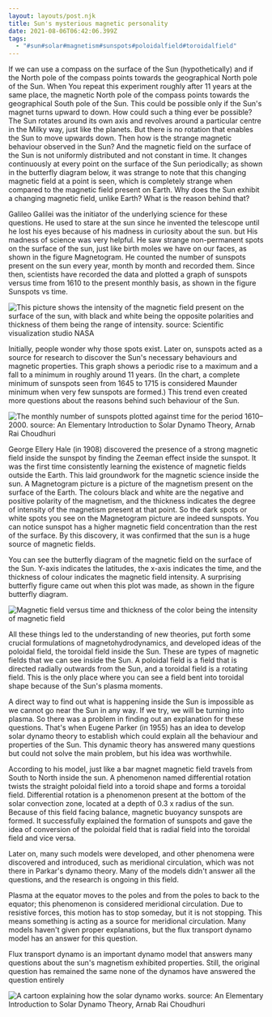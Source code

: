 ```yaml
---
layout: layouts/post.njk
title: Sun's mysterious magnetic personality
date: 2021-08-06T06:42:06.399Z
tags:
  - "#sun#solar#magnetism#sunspots#poloidalfield#toroidalfield"
---
```

<!--StartFragment-->

If we can use a compass on the surface of the Sun (hypothetically) and if the North pole of the compass points towards the geographical North pole of the Sun. When You repeat this experiment roughly after 11 years at the same place, the magnetic North pole of the compass points towards the geographical South pole of the Sun. This could be possible only if the Sun's magnet turns upward to down. How could such a thing ever be possible? The Sun rotates around its own axis and revolves around a particular centre in the Milky way, just like the planets. But there is no rotation that enables the Sun to move upwards down. Then how is the strange magnetic behaviour observed in the Sun? And the magnetic field on the surface of the Sun is not uniformly distributed and not constant in time. It changes continuously at every point on the surface of the Sun periodically; as shown in the butterfly diagram below, it was strange to note that this changing magnetic field at a point is seen, which is completely strange when compared to the magnetic field present on Earth. Why does the Sun exhibit a changing magnetic field, unlike Earth? What is the reason behind that?

<!--EndFragment-->

<!--StartFragment-->

Galileo Galilei was the initiator of the underlying science for these questions. He used to stare at the sun since he invented the telescope until he lost his eyes because of his madness in curiosity about the sun. but His madness of science was very helpful. He saw strange non-permanent spots on the surface of the sun, just like birth moles we have on our faces, as shown in the figure Magnetogram. He counted the number of sunspots present on the sun every year, month by month and recorded them. Since then, scientists have recorded the data and plotted a graph of sunspots versus time from 1610 to the present monthly basis, as shown in the figure Sunspots vs time.

<!--EndFragment-->

![This picture shows the intensity of the magnetic field present on the surface of the sun, with black and white being the opposite polarities and thickness of them being the range of intensity. source: Scientific visualization studio NASA](/images/magnetogram.jpg "Magnetogram picture of sun")

<!--StartFragment-->

Initially, people wonder why those spots exist. Later on, sunspots acted as a source for research to discover the Sun's necessary behaviours and magnetic properties. This graph shows a periodic rise to a maximum and a fall to a minimum in roughly around 11 years. (In the chart, a complete minimum of sunspots seen from 1645 to 1715 is considered Maunder minimum when very few sunspots are formed.) This trend even created more questions about the reasons behind such behaviour of the Sun.

<!--EndFragment-->

![The monthly number of sunspots plotted against time for the period 1610–2000. source: An Elementary Introduction to Solar Dynamo Theory, Arnab Rai Choudhuri](/images/sunspots-vs-time.jpg "Yearly Averaged Sunspot Numbers")

<!--StartFragment-->

George Ellery Hale (in 1908) discovered the presence of a strong magnetic field inside the sunspot by finding the Zeeman effect inside the sunspot. It was the first time consistently learning the existence of magnetic fields outside the Earth. This laid groundwork for the magnetic science inside the sun. A Magnetogram picture is a picture of the magnetism present on the surface of the Earth. The colours black and white are the negative and positive polarity of the magnetism, and the thickness indicates the degree of intensity of the magnetism present at that point. So the dark spots or white spots you see on the Magnetogram picture are indeed sunspots. You can notice sunspot has a higher magnetic field concentration than the rest of the surface. By this discovery, it was confirmed that the sun is a huge source of magnetic fields.

<!--EndFragment-->

<!--StartFragment-->

You can see the butterfly diagram of the magnetic field on the surface of the Sun. Y-axis indicates the latitudes, the x-axis indicates the time, and the thickness of colour indicates the magnetic field intensity. A surprising butterfly figure came out when this plot was made, as shown in the figure butterfly diagram.



<!--EndFragment-->

![Magnetic field versus time and thickness of the color being the intensity of magnetic field](/images/butterfly-diagram.jpg "Butterfly diagram")

<!--StartFragment-->

All these things led to the understanding of new theories, put forth some crucial formulations of magnetohydrodynamics, and developed ideas of the poloidal field, the toroidal field inside the Sun. These are types of magnetic fields that we can see inside the Sun. A poloidal field is a field that is directed radially outwards from the Sun, and a toroidal field is a rotating field. This is the only place where you can see a field bent into toroidal shape because of the Sun's plasma moments.



A direct way to find out what is happening inside the Sun is impossible as we cannot go near the Sun in any way. If we try, we will be turning into plasma. So there was a problem in finding out an explanation for these questions. That's when Eugene Parker (in 1955) has an idea to develop solar dynamo theory to establish which could explain all the behaviour and properties of the Sun. This dynamic theory has answered many questions but could not solve the main problem, but his idea was worthwhile.



According to his model, just like a bar magnet magnetic field travels from South to North inside the sun. A phenomenon named differential rotation twists the straight poloidal field into a toroid shape and forms a toroidal field. Differential rotation is a phenomenon present at the bottom of the solar convection zone, located at a depth of 0.3 x radius of the sun. Because of this field facing balance, magnetic buoyancy sunspots are formed. It successfully explained the formation of sunspots and gave the idea of conversion of the poloidal field that is radial field into the toroidal field and vice versa. 



Later on, many such models were developed, and other phenomena were discovered and introduced, such as meridional circulation, which was not there in Parkar's dynamo theory. Many of the models didn't answer all the questions, and the research is ongoing in this field.



Plasma at the equator moves to the poles and from the poles to back to the equator; this phenomenon is considered meridional circulation. Due to resistive forces, this motion has to stop someday, but it is not stopping. This means something is acting as a source for meridional circulation. Many models haven't given proper explanations, but the flux transport dynamo model has an answer for this question. 



Flux transport dynamo is an important dynamo model that answers many questions about the sun's magnetism exhibited properties. Still, the original question has remained the same none of the dynamos have answered the question entirely



<!--EndFragment-->

![ A cartoon explaining how the solar dynamo works. source: An Elementary Introduction to Solar Dynamo Theory, Arnab Rai Choudhuri](/images/meridional-circulation.jpg "Meridional circulation")